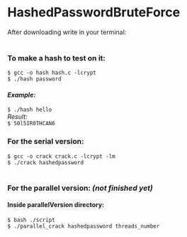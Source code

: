 # HashedPasswordBruteForce
After downloading write in your terminal:<br><br>

<h3>To make a hash to test on it:</h3>
    <code>$ gcc -o hash hash.c -lcrypt</code> <br>
    <code>$ ./hash password</code>
<h4><em>Example:</em></h4>
    <code>$ ./hash hello</code> <br>
    <em>Result:</em> <br>
    <code>$ 50l5IR0THCAN6 </code> <br>


<h3>For the serial version:</h3>
    <code>$ gcc -o crack crack.c -lcrypt -lm</code> <br>
    <code>$ ./crack hashedpassword</code><br><br>

<h3>For the parallel version: <em>(not finished yet)</em></h3>
    <h4>Inside parallelVersion directory:</h4>
    <code>$ bash ./script </code><br>
    <code>$ ./parallel_crack hashedpassword threads_number</code><br>